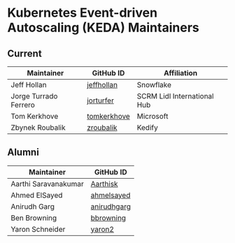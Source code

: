 # Kubernetes Event-driven Autoscaling (KEDA) Maintainers

## Current

| Maintainer            | GitHub ID                                     | Affiliation                  |
| --------------------- | --------------------------------------------- | ---------------------------- |
| Jeff Hollan           | [jeffhollan](https://github.com/jeffhollan)   | Snowflake                    |
| Jorge Turrado Ferrero | [jorturfer](https://github.com/jorturfer)     | SCRM Lidl International Hub  |
| Tom Kerkhove          | [tomkerkhove](https://github.com/tomkerkhove) | Microsoft                    |
| Zbynek Roubalik       | [zroubalik](https://github.com/zroubalik)     | Kedify                       |

## Alumni

| Maintainer           | GitHub ID                                     |
| -------------------- | --------------------------------------------- |
| Aarthi Saravanakumar | [Aarthisk](https://github.com/Aarthisk)       |
| Ahmed ElSayed        | [ahmelsayed](https://github.com/ahmelsayed)   |
| Anirudh Garg         | [anirudhgarg](https://github.com/anirudhgarg) |
| Ben Browning         | [bbrowning](https://github.com/bbrowning)     |
| Yaron Schneider      | [yaron2](https://github.com/yaron2)           |
